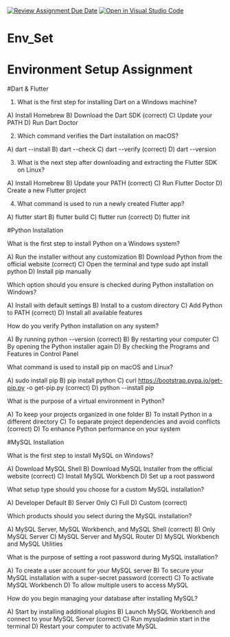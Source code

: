 [![Review Assignment Due Date](https://classroom.github.com/assets/deadline-readme-button-22041afd0340ce965d47ae6ef1cefeee28c7c493a6346c4f15d667ab976d596c.svg)](https://classroom.github.com/a/vnsr1XuU)
[![Open in Visual Studio Code](https://classroom.github.com/assets/open-in-vscode-2e0aaae1b6195c2367325f4f02e2d04e9abb55f0b24a779b69b11b9e10269abc.svg)](https://classroom.github.com/online_ide?assignment_repo_id=15668373&assignment_repo_type=AssignmentRepo)
# Env_Set

# Environment Setup Assignment

#Dart & Flutter

1. What is the first step for installing Dart on a Windows machine?

A) Install Homebrew
B) Download the Dart SDK (correct)
C) Update your PATH
D) Run Dart Doctor


2. Which command verifies the Dart installation on macOS?

A) dart --install
B) dart --check
C) dart --verify  (correct)
D) dart --version


3. What is the next step after downloading and extracting the Flutter SDK on Linux?

A) Install Homebrew
B) Update your PATH  (correct)
C) Run Flutter Doctor
D) Create a new Flutter project


4. What command is used to run a newly created Flutter app?

A) flutter start
B) flutter build
C) flutter run  (correct)
D) flutter init


#Python Installation

What is the first step to install Python on a Windows system?

A) Run the installer without any customization
B) Download Python from the official website (correct)
C) Open the terminal and type sudo apt install python
D) Install pip manually

Which option should you ensure is checked during Python installation on Windows?

A) Install with default settings
B) Install to a custom directory
C) Add Python to PATH  (correct)
D) Install all available features

How do you verify Python installation on any system?

A) By running python --version  (correct)
B) By restarting your computer
C) By opening the Python installer again
D) By checking the Programs and Features in Control Panel

What command is used to install pip on macOS and Linux?

A) sudo install pip
B) pip install python
C) curl https://bootstrap.pypa.io/get-pip.py -o get-pip.py  (correct)
D) python --install pip

What is the purpose of a virtual environment in Python?

A) To keep your projects organized in one folder
B) To install Python in a different directory
C) To separate project dependencies and avoid conflicts  (correct)
D) To enhance Python performance on your system

#MySQL Installation

What is the first step to install MySQL on Windows?

A) Download MySQL Shell
B) Download MySQL Installer from the official website (correct)
C) Install MySQL Workbench
D) Set up a root password

What setup type should you choose for a custom MySQL installation?

A) Developer Default
B) Server Only
C) Full 
D) Custom  (correct)

Which products should you select during the MySQL installation?

A) MySQL Server, MySQL Workbench, and MySQL Shell (correct)
B) Only MySQL Server
C) MySQL Server and MySQL Router
D) MySQL Workbench and MySQL Utilities

What is the purpose of setting a root password during MySQL installation?

A) To create a user account for your MySQL server
B) To secure your MySQL installation with a super-secret password (correct)
C) To activate MySQL Workbench
D) To allow multiple users to access MySQL

How do you begin managing your database after installing MySQL?

A) Start by installing additional plugins
B) Launch MySQL Workbench and connect to your MySQL Server  (correct)
C) Run mysqladmin start in the terminal
D) Restart your computer to activate MySQL
